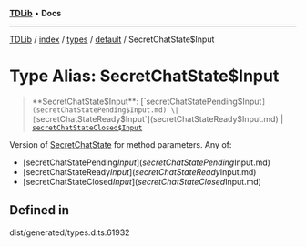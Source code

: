 [**TDLib**](../../../../../../README.md) • **Docs**

***

[TDLib](../../../../../../modules.md) / [index](../../../../../README.md) / [types](../../../README.md) / [default](../README.md) / SecretChatState$Input

# Type Alias: SecretChatState$Input

> **SecretChatState$Input**: [`secretChatStatePending$Input`](secretChatStatePending$Input.md) \| [`secretChatStateReady$Input`](secretChatStateReady$Input.md) \| [`secretChatStateClosed$Input`](secretChatStateClosed$Input.md)

Version of [SecretChatState](SecretChatState.md) for method parameters.
Any of:
- [secretChatStatePending$Input](secretChatStatePending$Input.md)
- [secretChatStateReady$Input](secretChatStateReady$Input.md)
- [secretChatStateClosed$Input](secretChatStateClosed$Input.md)

## Defined in

dist/generated/types.d.ts:61932
